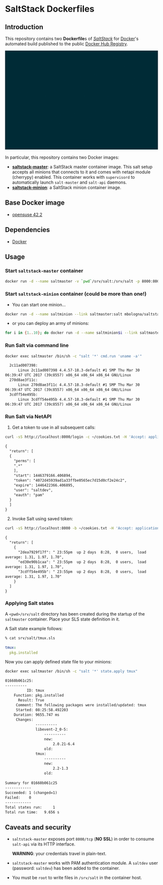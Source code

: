 # SaltStack Dockerfiles

## Introduction

This repository contains two **Dockerfile**s of [*SaltStack*](https://http://saltstack.com) for [Docker](https://www.docker.com/)'s automated build published to the public [Docker Hub Registry](https://registry.hub.docker.com/).

![Demo in action](demo/result.gif)

In particular, this repository contains two Docker images:

* [**saltstack-master**](https://registry.hub.docker.com/u/mbologna/saltstack-master): a SaltStack master container image. This salt setup accepts all minions that connects to it and comes with netapi module (cherrypy) enabled.
This container works with `supervisord` to automatically launch `salt-master` and `salt-api` daemons.  
* [**saltstack-minion**](https://registry.hub.docker.com/u/mbologna/saltstack-minion): a SaltStack minion container image.

## Base Docker image

* [opensuse 42.2](https://hub.docker.com/_/opensuse/)

## Dependencies

* [Docker](https://www.docker.com/)

## Usage

### Start `saltstack-master` container

```bash
docker run -d --name saltmaster -v `pwd`/srv/salt:/srv/salt -p 8000:8000 -ti mbologna/saltstack-master
```

### Start `saltstack-minion` container (could be more than one!)

*  You can start one minion...

  ```bash
  docker run -d --name saltminion --link saltmaster:salt mbologna/saltstack-minion
  ```

*  or you can deploy an army of minions:

  ```bash
  for i in {1..10}; do docker run -d --name saltminion$i --link saltmaster:salt mbologna/saltstack-minion ; done
  ```

### Run Salt via command line

```bash
docker exec saltmaster /bin/sh -c "salt '*' cmd.run 'uname -a'"
```

```
  2c11ad007398:
      Linux 2c11ad007398 4.4.57-18.3-default #1 SMP Thu Mar 30 06:39:47 UTC 2017 (39c8557) x86_64 x86_64 x86_64 GNU/Linux
  270d8ae3f11c:
      Linux 270d8ae3f11c 4.4.57-18.3-default #1 SMP Thu Mar 30 06:39:47 UTC 2017 (39c8557) x86_64 x86_64 x86_64 GNU/Linux
  3cdff54e495b:
      Linux 3cdff54e495b 4.4.57-18.3-default #1 SMP Thu Mar 30 06:39:47 UTC 2017 (39c8557) x86_64 x86_64 x86_64 GNU/Linux
```
### Run Salt via NetAPI

1. Get a token to use in all subsequent calls:
  ```bash
  curl -sS http://localhost:8000/login -c ~/cookies.txt -H 'Accept: application/json' -d username=saltdev -d password=saltdev -d eauth=pam
  ```
  ```
  {
    "return": [
    {
      "perms": [
      ".*"
      ],
      "start": 1446379166.406894,
      "token": "4072d45939ad1a33ffbe0565ec7d15d0cf2e24c2",
      "expire": 1446422366.406895,
      "user": "saltdev",
      "eauth": "pam"
    }
    ]
  }
  ```
2. Invoke Salt using saved token:
  ```bash
  curl -sS http://localhost:8000 -b ~/cookies.txt -H 'Accept: application/json' -d client=local -d tgt='*' -d fun=cmd.run -d arg="uptime"
  ```
  ```
  {
    "return": [
      {
        "2dea7929f17f": " 23:55pm  up 2 days  8:28,  0 users,  load average: 1.31, 1.97, 1.70",
        "ed30e90b1caa": " 23:55pm  up 2 days  8:28,  0 users,  load average: 1.31, 1.97, 1.70",
        "3cdff54e495b": " 23:55pm  up 2 days  8:28,  0 users,  load average: 1.31, 1.97, 1.70"
      }
    ]
  }
  ```

### Applying Salt states

A `<pwd>/srv/salt` directory has been created during the startup of the `saltmaster` container. Place your SLS state definition in it.

A Salt state example follows:

```bash
% cat srv/salt/tmux.sls
```

```yaml
tmux:
  pkg.installed
```

Now you can apply defined state file to your minions:

```bash
docker exec saltmaster /bin/sh -c "salt '*' state.apply tmux"
```

```
01660b061c25:
----------
          ID: tmux
    Function: pkg.installed
      Result: True
     Comment: The following packages were installed/updated: tmux
     Started: 08:25:58.492203
    Duration: 9655.747 ms
     Changes:   
              ----------
              libevent-2_0-5:
                  ----------
                  new:
                      2.0.21-6.4
                  old:
              tmux:
                  ----------
                  new:
                      2.2-1.3
                  old:

Summary for 01660b061c25
------------
Succeeded: 1 (changed=1)
Failed:    0
------------
Total states run:     1
Total run time:   9.656 s
```

## Caveats and security

* `saltstack-master` exposes port `8000/tcp` (**NO SSL**) in order to consume `salt-api` via its HTTP interface.

  **WARNING**: your credentials travel in plain-text.

* `saltstack-master` works with PAM authentication module.
A `saltdev` user (password: `saltdev`) has been added to the container.

* You must be `root` to write files in `/srv/salt` in the container host.

